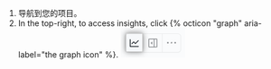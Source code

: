 1. 导航到您的项目。
2. In the top-right, to access insights, click {% octicon "graph" aria-label="the graph icon" %}. ![Screenshot showing the insights icon](/assets/images/help/projects-v2/insights-button.png)
